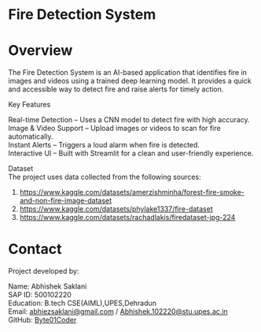 # Fire Detection System
# Overview

The Fire Detection System is an AI-based application that identifies fire in images and videos using a trained deep learning model. It provides a quick and accessible way to detect fire and raise alerts for timely action.

Key Features

Real-time Detection – Uses a CNN model to detect fire with high accuracy.  
Image & Video Support – Upload images or videos to scan for fire automatically.  
Instant Alerts – Triggers a loud alarm when fire is detected.  
Interactive UI – Built with Streamlit for a clean and user-friendly experience.  

Dataset  
The project uses data collected from the following sources:  

1. https://www.kaggle.com/datasets/amerzishminha/forest-fire-smoke-and-non-fire-image-dataset   
2. https://www.kaggle.com/datasets/phylake1337/fire-dataset  
3. https://www.kaggle.com/datasets/rachadlakis/firedataset-jpg-224  

# Contact

Project developed by:  

Name: Abhishek Saklani  
SAP ID: 500102220  
Education: B.tech CSE(AIML),UPES,Dehradun  
Email: abhiezsaklani@gmail.com / Abhishek.102220@stu.upes.ac.in  
GitHub: [Byte01Coder  ](https://github.com/Byte01Coder)
